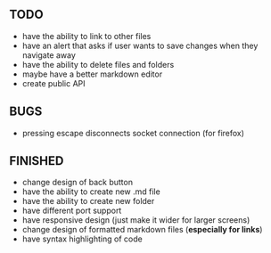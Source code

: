 ## TODO

   - have the ability to link to other files
   - have an alert that asks if user wants to save changes when they navigate away
   - have the ability to delete files and folders
   - maybe have a better markdown editor
   - create public API

## BUGS

   - pressing escape disconnects socket connection (for firefox)


## FINISHED

   - change design of back button
   - have the ability to create new .md file
   - have the ability to create new folder
   - have different port support
   - have responsive design (just make it wider for larger screens)
   - change design of formatted markdown files (**especially for links**)
   - have syntax highlighting of code